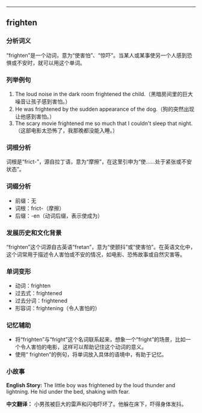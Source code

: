 
---------------
## frighten
### 分析词义
“frighten”是一个动词，意为“使害怕”、“惊吓”。当某人或某事使另一个人感到恐惧或不安时，就可以用这个单词。

### 列举例句
1. The loud noise in the dark room frightened the child.（黑暗房间里的巨大噪音让孩子感到害怕。）
2. He was frightened by the sudden appearance of the dog.（狗的突然出现让他感到害怕。）
3. The scary movie frightened me so much that I couldn't sleep that night.（这部电影太恐怖了，我那晚都没能入睡。）

### 词根分析
词根是“frict-”，源自拉丁语，意为“摩擦”，在这里引申为“使……处于紧张或不安状态”。

### 词缀分析
- 前缀：无
- 词根：frict-（摩擦）
- 后缀：-en（动词后缀，表示使成为）

### 发展历史和文化背景
“frighten”这个词源自古英语“fretan”，意为“使颤抖”或“使害怕”。在英语文化中，这个词常用于描述令人害怕或不安的情况，如电影、恐怖故事或自然灾害等。

### 单词变形
- 动词：frighten
- 过去式：frightened
- 过去分词：frightened
- 形容词：frightening（令人害怕的）

### 记忆辅助
- 将“frighten”与“fright”这个名词联系起来，想象一个“fright”的场景，比如一个令人害怕的电影，这样可以帮助记住这个动词的意义。
- 使用“ frighten”的例句，将单词放入具体的语境中，有助于记忆。

### 小故事
**English Story:**
The little boy was frightened by the loud thunder and lightning. He hid under the bed, shaking with fear.

**中文翻译：**
小男孩被巨大的雷声和闪电吓坏了。他躲在床下，吓得身体发抖。

